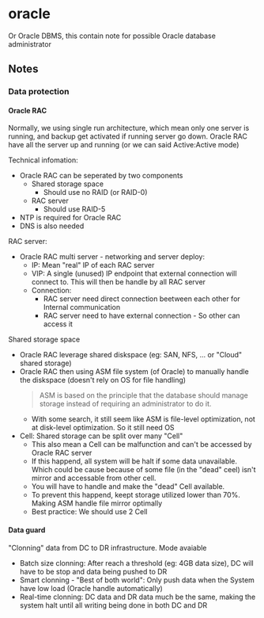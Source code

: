 # oracle

Or Oracle DBMS, this contain note for possible Oracle database administrator


## Notes

### Data protection

#### Oracle RAC

Normally, we using single run architecture, which mean only one server is running, and backup get activated if running server go down. Oracle RAC have all the server up and running (or we can said Active:Active mode)

Technical infomation:
- Oracle RAC can be seperated by two components
    - Shared storage space
        - Should use no RAID (or RAID-0)
    - RAC server
        - Should use RAID-5
- NTP is required for Oracle RAC
- DNS is also needed

RAC server:
- Oracle RAC multi server - networking and server deploy:
    - IP: Mean "real" IP of each RAC server
    - VIP: A single (unused) IP endpoint that external connection will connect to. This will then be handle by all RAC server 
    - Connection:
        - RAC server need direct connection beetween each other for Internal communication
        - RAC server need to have external connection - So other can access it

Shared storage space
- Oracle RAC leverage shared diskspace (eg: SAN, NFS, ... or "Cloud" shared storage)
- Oracle RAC then using ASM file system (of Oracle) to manually handle the diskspace (doesn't rely on OS for file handling)
    > ASM is based on the principle that the database should manage storage instead of requiring an administrator to do it. 
    - With some search, it still seem like ASM is file-level optimization, not at disk-level optimization. So it still need OS
- Cell: Shared storage can be split over many "Cell"
    - This also mean a Cell can be malfunction and can't be accessed by Oracle RAC server
    - If this happend, all system will be halt if some data unavailable. Which could be cause because of some file (in the "dead" ceel) isn't mirror and accessable from other cell.
    - You will have to handle and make the "dead" Cell available.
    - To prevent this happend, keept storage utilized lower than 70%. Making ASM handle file mirror optimally
    - Best practice: We should use 2 Cell

#### Data guard

"Clonning" data from DC to DR infrastructure. Mode avaiable
- Batch size clonning: After reach a threshold (eg: 4GB data size), DC will have to be stop and data being pushed to DR
- Smart clonning - "Best of both world": Only push data when the System have low load (Oracle handle automatically)
- Real-time clonning: DC data and DR data much be the same, making the system halt until all writing being done in both DC and DR
